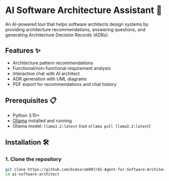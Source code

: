 # AI Software Architecture Assistant 🧠

An AI-powered tool that helps software architects design systems by providing architecture recommendations, answering questions, and generating Architecture Decision Records (ADRs).

## Features ✨
- Architecture pattern recommendations
- Functional/non-functional requirement analysis
- Interactive chat with AI architect
- ADR generation with UML diagrams
- PDF export for recommendations and chat history

## Prerequisites 📋
- Python 3.10+
- [Ollama](https://ollama.com/) installed and running
- Ollama model: `llama3.2:latest` (run `ollama pull llama3.2:latest`)

## Installation 🛠️

### 1. Clone the repository
```bash
git clone https://github.com/bimsaram997/AI-Agent-for-Software-Architecture.git
cd ai-software-architect